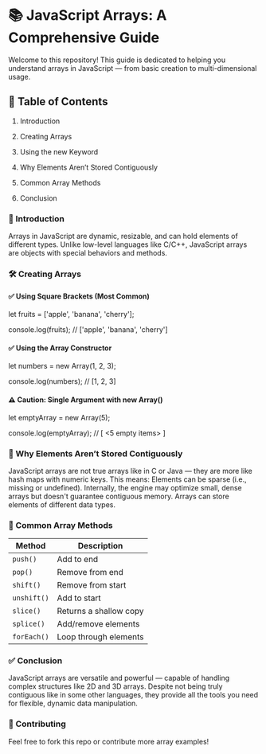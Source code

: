 # 📚 JavaScript Arrays: A Comprehensive Guide

Welcome to this repository! This guide is dedicated to helping you understand arrays in JavaScript — from basic creation to multi-dimensional usage.

## 📌 Table of Contents

1. Introduction

2. Creating Arrays

3. Using the new Keyword

4. Why Elements Aren’t Stored Contiguously

5. Common Array Methods

6. Conclusion

### 📖 Introduction

Arrays in JavaScript are dynamic, resizable, and can hold elements of different types.
Unlike low-level languages like C/C++, JavaScript arrays are objects with special behaviors and methods.


### 🛠️ Creating Arrays

#### ✅ Using Square Brackets (Most Common)

let fruits = ['apple', 'banana', 'cherry'];

console.log(fruits); // ['apple', 'banana', 'cherry']


#### ✅ Using the Array Constructor

let numbers = new Array(1, 2, 3);

console.log(numbers); // [1, 2, 3]


#### ⚠️ Caution: Single Argument with new Array()

let emptyArray = new Array(5); 

console.log(emptyArray); // [ <5 empty items> ]


### 🧠 Why Elements Aren’t Stored Contiguously

JavaScript arrays are not true arrays like in C or Java — they are more like hash maps with numeric keys. This means:
Elements can be sparse (i.e., missing or undefined).
Internally, the engine may optimize small, dense arrays but doesn't guarantee contiguous memory.
Arrays can store elements of different data types.


### 🔧 Common Array Methods

| Method      | Description                  |
| ----------- | ---------------------------- |
| `push()`    | Add to end                   |
| `pop()`     | Remove from end              |
| `shift()`   | Remove from start            |
| `unshift()` | Add to start                 |
| `slice()`   | Returns a shallow copy       |
| `splice()`  | Add/remove elements          |
| `forEach()` | Loop through elements        |



### ✅ Conclusion

JavaScript arrays are versatile and powerful — capable of handling complex structures like 2D and 3D arrays. 
Despite not being truly contiguous like in some other languages, they provide all the tools you need for flexible, dynamic data manipulation.


### 🙌 Contributing

Feel free to fork this repo or contribute more array examples!
